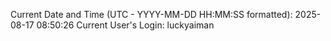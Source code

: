 Current Date and Time (UTC - YYYY-MM-DD HH:MM:SS formatted): 2025-08-17 08:50:26
Current User's Login: luckyaiman
